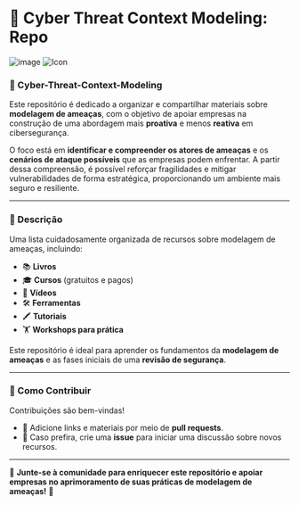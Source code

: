 
# 🔐 Cyber Threat Context Modeling: Repo
![image](https://github.com/user-attachments/assets/48d70c1d-8361-44c9-b8e4-144027d297ce)
![Icon](icon.png)

### **📘 Cyber-Threat-Context-Modeling**  
Este repositório é dedicado a organizar e compartilhar materiais sobre **modelagem de ameaças**, com o objetivo de apoiar empresas na construção de uma abordagem mais **proativa** e menos **reativa** em cibersegurança.  

O foco está em **identificar e compreender os atores de ameaças** e os **cenários de ataque possíveis** que as empresas podem enfrentar. A partir dessa compreensão, é possível reforçar fragilidades e mitigar vulnerabilidades de forma estratégica, proporcionando um ambiente mais seguro e resiliente.  

---

### **📝 Descrição**  
Uma lista cuidadosamente organizada de recursos sobre modelagem de ameaças, incluindo:  
- 📚 **Livros**  
- 🎓 **Cursos** (gratuitos e pagos)  
- 🎥 **Vídeos**  
- 🛠️ **Ferramentas**  
- 🖍️ **Tutoriais**  
- 🏋️ **Workshops para prática**  

Este repositório é ideal para aprender os fundamentos da **modelagem de ameaças** e as fases iniciais de uma **revisão de segurança**.

---

### **🤝 Como Contribuir**  
Contribuições são bem-vindas!  
- 🔗 Adicione links e materiais por meio de **pull requests**.  
- 💬 Caso prefira, crie uma **issue** para iniciar uma discussão sobre novos recursos.  

---

🎯 **Junte-se à comunidade para enriquecer este repositório e apoiar empresas no aprimoramento de suas práticas de modelagem de ameaças!** 🚀

